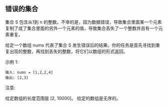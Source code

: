 ## 错误的集合

集合 S 包含从1到 n 的整数。不幸的是，因为数据错误，导致集合里面某一个元素复制了成了集合里面的另外一个元素的值，导致集合丢失了一个整数并且有一个元素重复。

给定一个数组 nums 代表了集合 S 发生错误后的结果。你的任务是首先寻找到重复出现的整数，再找到丢失的整数，将它们以数组的形式返回。

示例 1:
```
输入: nums = [1,2,2,4]
输出: [2,3]
```
注意:

给定数组的长度范围是 [2, 10000]。
给定的数组是无序的。